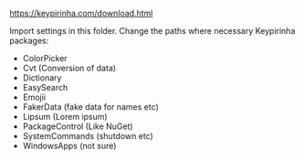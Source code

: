 https://keypirinha.com/download.html

Import settings in this folder. Change the paths where necessary
Keypirinha packages:
- ColorPicker
- Cvt (Conversion of data)
- Dictionary
- EasySearch
- Emojii
- FakerData (fake data for names etc)
- Lipsum (Lorem ipsum)
- PackageControl (Like NuGet)
- SystemCommands (shutdown etc)
- WindowsApps (not sure)